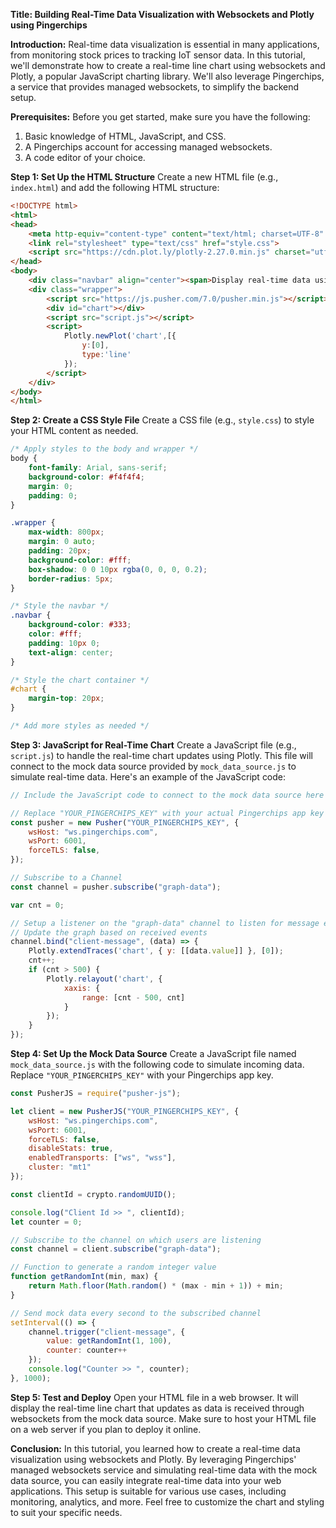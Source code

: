 **Title: Building Real-Time Data Visualization with Websockets and Plotly using Pingerchips**

**Introduction:**
Real-time data visualization is essential in many applications, from monitoring stock prices to tracking IoT sensor data. In this tutorial, we'll demonstrate how to create a real-time line chart using websockets and Plotly, a popular JavaScript charting library. We'll also leverage Pingerchips, a service that provides managed websockets, to simplify the backend setup.

**Prerequisites:**
Before you get started, make sure you have the following:

1. Basic knowledge of HTML, JavaScript, and CSS.
2. A Pingerchips account for accessing managed websockets.
3. A code editor of your choice.

**Step 1: Set Up the HTML Structure**
Create a new HTML file (e.g., `index.html`) and add the following HTML structure:

```html
<!DOCTYPE html>
<html>
<head>
    <meta http-equiv="content-type" content="text/html; charset=UTF-8" />
    <link rel="stylesheet" type="text/css" href="style.css">
    <script src="https://cdn.plot.ly/plotly-2.27.0.min.js" charset="utf-8"></script>
</head>
<body>
    <div class="navbar" align="center"><span>Display real-time data using websockets</span></div>
    <div class="wrapper">
        <script src="https://js.pusher.com/7.0/pusher.min.js"></script>
        <div id="chart"></div>
        <script src="script.js"></script>
        <script>
            Plotly.newPlot('chart',[{
                y:[0],
                type:'line'
            });
        </script>
    </div>
</body>
</html>

```

**Step 2: Create a CSS Style File**
Create a CSS file (e.g., `style.css`) to style your HTML content as needed.

```css
/* Apply styles to the body and wrapper */
body {
    font-family: Arial, sans-serif;
    background-color: #f4f4f4;
    margin: 0;
    padding: 0;
}

.wrapper {
    max-width: 800px;
    margin: 0 auto;
    padding: 20px;
    background-color: #fff;
    box-shadow: 0 0 10px rgba(0, 0, 0, 0.2);
    border-radius: 5px;
}

/* Style the navbar */
.navbar {
    background-color: #333;
    color: #fff;
    padding: 10px 0;
    text-align: center;
}

/* Style the chart container */
#chart {
    margin-top: 20px;
}

/* Add more styles as needed */

```

**Step 3: JavaScript for Real-Time Chart**
Create a JavaScript file (e.g., `script.js`) to handle the real-time chart updates using Plotly. This file will connect to the mock data source provided by `mock_data_source.js` to simulate real-time data. Here's an example of the JavaScript code:

```javascript
// Include the JavaScript code to connect to the mock data source here

// Replace "YOUR_PINGERCHIPS_KEY" with your actual Pingerchips app key
const pusher = new Pusher("YOUR_PINGERCHIPS_KEY", {
    wsHost: "ws.pingerchips.com",
    wsPort: 6001,
    forceTLS: false,
});

// Subscribe to a Channel
const channel = pusher.subscribe("graph-data");

var cnt = 0;

// Setup a listener on the "graph-data" channel to listen for message events named "client-message"
// Update the graph based on received events
channel.bind("client-message", (data) => {
    Plotly.extendTraces('chart', { y: [[data.value]] }, [0]);
    cnt++;
    if (cnt > 500) {
        Plotly.relayout('chart', {
            xaxis: {
                range: [cnt - 500, cnt]
            }
        });
    }
});
```

**Step 4: Set Up the Mock Data Source**
Create a JavaScript file named `mock_data_source.js` with the following code to simulate incoming data. Replace `"YOUR_PINGERCHIPS_KEY"` with your Pingerchips app key.

```javascript
const PusherJS = require("pusher-js");

let client = new PusherJS("YOUR_PINGERCHIPS_KEY", {
    wsHost: "ws.pingerchips.com",
    wsPort: 6001,
    forceTLS: false,
    disableStats: true,
    enabledTransports: ["ws", "wss"],
    cluster: "mt1"
});

const clientId = crypto.randomUUID();

console.log("Client Id >> ", clientId);
let counter = 0;

// Subscribe to the channel on which users are listening
const channel = client.subscribe("graph-data");

// Function to generate a random integer value
function getRandomInt(min, max) {
    return Math.floor(Math.random() * (max - min + 1)) + min;
}

// Send mock data every second to the subscribed channel
setInterval(() => {
    channel.trigger("client-message", {
        value: getRandomInt(1, 100),
        counter: counter++
    });
    console.log("Counter >> ", counter);
}, 1000);
```

**Step 5: Test and Deploy**
Open your HTML file in a web browser. It will display the real-time line chart that updates as data is received through websockets from the mock data source. Make sure to host your HTML file on a web server if you plan to deploy it online.

**Conclusion:**
In this tutorial, you learned how to create a real-time data visualization using websockets and Plotly. By leveraging Pingerchips' managed websockets service and simulating real-time data with the mock data source, you can easily integrate real-time data into your web applications. This setup is suitable for various use cases, including monitoring, analytics, and more. Feel free to customize the chart and styling to suit your specific needs.
